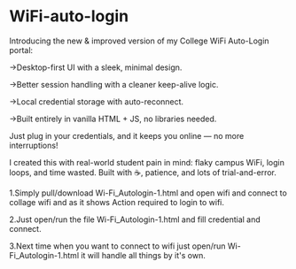 # WiFi-auto-login
Introducing the new & improved version of my College WiFi Auto-Login portal:

->Desktop-first UI with a sleek, minimal design.

->Better session handling with a cleaner keep-alive logic.

->Local credential storage with auto-reconnect.

->Built entirely in vanilla HTML + JS, no libraries needed.

Just plug in your credentials, and it keeps you online — no more interruptions!

I created this with real-world student pain in mind: flaky campus WiFi, login loops, and time wasted.
Built with ☕, patience, and lots of trial-and-error.


1.Simply pull/download Wi-Fi_Autologin-1.html and open wifi and connect to collage wifi and as it shows Action required to login to wifi.

2.Just open/run the file Wi-Fi_Autologin-1.html and fill credential and connect.

3.Next time when you want to connect to wifi just open/run Wi-Fi_Autologin-1.html it will handle all things by it's own.
